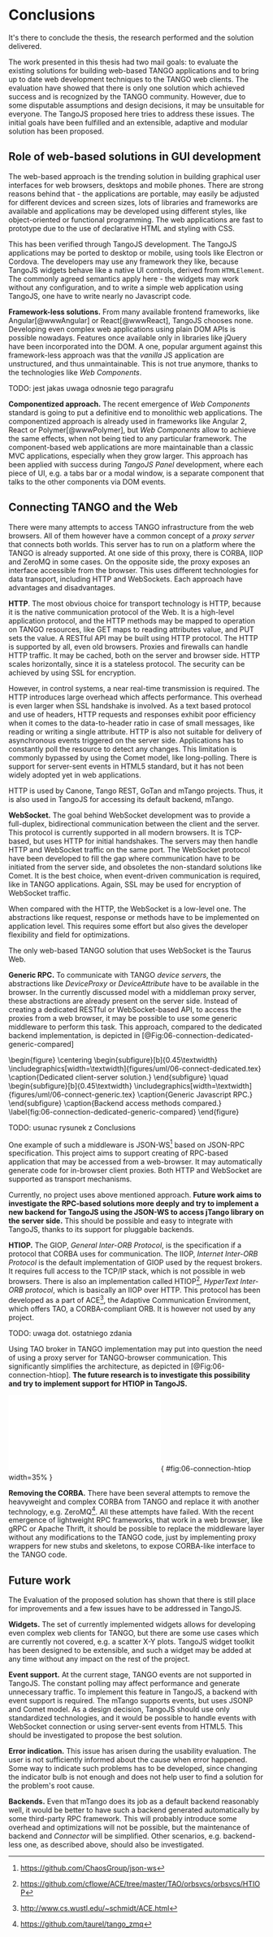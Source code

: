 # Conclusions

It's there to conclude the thesis, the research performed and the solution
delivered.

The work presented in this thesis had two mail goals: to evaluate the existing
solutions for building web-based TANGO applications and to bring up to date web
development techniques to the TANGO web clients. The evaluation have showed
that there is only one solution which achieved success and is recognized by
the TANGO community. However, due to some disputable assumptions and design
decisions, it may be unsuitable for everyone. The TangoJS proposed here
tries to address these issues. The initial goals have been fulfilled and an
extensible, adaptive and modular solution has been proposed.

## Role of web-based solutions in GUI development

The web-based approach is the trending solution in building graphical user
interfaces for web browsers, desktops and mobile phones. There are strong
reasons behind that - the applications are portable, may easily be adjusted
for different devices and screen sizes, lots of libraries and frameworks are
available and applications may be developed using different styles, like
object-oriented or functional programming. The web applications are fast to
prototype due to the use of declarative HTML and styling with CSS.

This has been verified through TangoJS development. The TangoJS applications
may be ported to desktop or mobile, using tools like Electron or Cordova.
The developers may use any framework they like, because TangoJS widgets behave
like a native UI controls, derived from `HTMLElement`. The commonly agreed
semantics apply here - the widgets may work without any configuration, and to
write a simple web application using TangoJS, one have to write nearly no
Javascript code.

**Framework-less solutions.**
From many available frontend frameworks, like Angular[@wwwAngular] or
React[@wwwReact], TangoJS chooses
none. Developing even complex web applications using plain DOM APIs is possible
nowadays. Features once available only in libraries like jQuery have been
incorporated into the DOM. A one, popular argument against this framework-less
approach was that the *vanilla* JS application are unstructured, and thus
unmaintainable. This is not true anymore, thanks to the technologies like
*Web Components*.

TODO: jest jakas uwaga odnosnie tego paragrafu

**Componentized approach.**
The recent emergence of *Web Components* standard is going to put a definitive
end to monolithic web applications. The componentized approach is already used
in frameworks like Angular 2, React or Polymer[@wwwPolymer], but *Web
Components* allow to
achieve the same effects, when not being tied to any particular framework.
The component-based web applications are more maintainable than a classic
MVC applications, especially when they grow larger.
This approach has been applied with success during *TangoJS Panel* development,
where each piece of UI, e.g. a tabs bar or a modal window, is a separate
component that talks to the other components via DOM events.

## Connecting TANGO and the Web

There were many attempts to access TANGO infrastructure from the web browsers.
All of them however have a common concept of a *proxy server* that connects
both worlds. This server has to run on a platform where the TANGO is already
supported. At one side of this proxy, there is CORBA, IIOP and ZeroMQ in some
cases. On the opposite side, the proxy exposes an interface accessible from the
browser. This uses different technologies for data transport, including HTTP and
WebSockets. Each approach have advantages and disadvantages.

**HTTP**.
The most obvious choice for transport technology is HTTP, because it is the
native communication protocol of the Web. It is a high-level application
protocol, and the HTTP methods may be mapped to operation on TANGO resources,
like GET maps to reading attributes value, and PUT sets the value. A RESTful
API may be built using HTTP protocol. The HTTP is supported by all, even old
browsers. Proxies and firewalls can handle HTTP traffic. It may be cached,
both on the server and browser side. HTTP scales horizontally, since it is a
stateless protocol. The security can be achieved by using SSL for encryption.

However, in control systems, a near real-time transmission is required. The
HTTP introduces large overhead which affects performance.
This overhead is even larger when SSL handshake is involved.
As a text based protocol and use of headers, HTTP requests and responses
exhibit poor efficiency when it comes to the data-to-header ratio in case of
small messages, like reading or writing a single attribute. HTTP is also
not suitable for delivery of asynchronous events triggered on the server side.
Applications has to constantly poll the resource to detect any changes.
This limitation is commonly bypassed by using the Comet model, like
long-polling. There is support for server-sent events in HTML5 standard, but
it has not been widely adopted yet in web applications.

HTTP is used by Canone, Tango REST, GoTan and mTango projects. Thus, it is
also used in TangoJS for accessing its default backend, mTango.

**WebSocket.**
The goal behind WebSocket development was to provide a full-duplex,
bidirectional communication between the client and the server. This protocol
is currently supported in all modern browsers. It is TCP-based, but uses HTTP
for initial handshakes. The servers may then handle HTTP and WebSocket traffic
on the same port. The WebSocket protocol have been developed to fill the gap
where communication have to be initiated from the server side, and obsoletes
the non-standard solutions like Comet. It is the best choice, when
event-driven communication is required, like in TANGO applications. Again,
SSL may be used for encryption of WebSocket traffic.

When compared with the HTTP, the WebSocket is a low-level one. The abstractions
like request, response or methods have to be implemented on application level.
This requires some effort but also gives the developer flexibility and field
for optimizations.

The only web-based TANGO solution that uses WebSocket is the Taurus Web.

**Generic RPC.**
To communicate with TANGO *device servers*, the abstractions like *DeviceProxy*
or *DeviceAttribute* have to be available in the browser. In the currently
discussed model with a middleman proxy server, these abstractions are already
present on the server side. Instead of creating a dedicated RESTful or
WebSocket-based API, to access the proxies from a web browser, it may be
possible to use some generic middleware to perform this task. This approach,
compared to the dedicated backend implementation, is depicted in
[@Fig:06-connection-dedicated-generic-compared]

\begin{figure}
  \centering
  \begin{subfigure}[b]{0.45\textwidth}
    \includegraphics[width=\textwidth]{figures/uml/06-connect-dedicated.tex}
    \caption{Dedicated client-server solution.}
  \end{subfigure}
  \quad
  \begin{subfigure}[b]{0.45\textwidth}
    \includegraphics[width=\textwidth]{figures/uml/06-connect-generic.tex}
    \caption{Generic Javascript RPC.}
  \end{subfigure}
  \caption{Backend access methods compared.}
  \label{fig:06-connection-dedicated-generic-compared}
\end{figure}

TODO: usunac rysunek z Conclusions

One example of such a middleware is JSON-WS[^06-connect-jsonws] based on
JSON-RPC specification. This project aims to support creating of RPC-based
application that may be accessed from a web-browser. It may automatically
generate code for in-browser client proxies. Both HTTP and WebSocket are
supported as transport mechanisms.

[^06-connect-jsonws]: <https://github.com/ChaosGroup/json-ws>

Currently, no project uses above mentioned approach. **Future work aims to
investigate the RPC-based solutions more deeply and try to implement a new
backend for TangoJS using the JSON-WS to access jTango library on the server
side.** This should be possible and easy to integrate with TangoJS, thanks to
its support for pluggable backends.

**HTIOP.**
The GIOP, *General Inter-ORB Protocol*, is the specification if a protocol
that CORBA uses for communication. The IIOP, *Internet Inter-ORB Protocol*
is the default implementation of GIOP used by the request brokers. It requires
full access to the TCP/IP stack, which is not possible in web browsers.
There is also an implementation called HTIOP[^06-connect-htiop], *HyperText
Inter-ORB protocol*, which is basically an IIOP over HTTP. This protocol has
been developed as a part of ACE[^06-connect-ace], the Adaptive Communication
Environment, which offers TAO, a CORBA-compliant ORB. It is however not used
by any project.

TODO: uwaga dot. ostatniego zdania

[^06-connect-ace]: <http://www.cs.wustl.edu/~schmidt/ACE.html>
[^06-connect-htiop]: <https://github.com/cflowe/ACE/tree/master/TAO/orbsvcs/orbsvcs/HTIOP>

Using TAO broker in TANGO implementation may put into question the need of
using a proxy server for TANGO-browser communication. This significantly
simplifies the architecture, as depicted in [@Fig:06-connection-htiop].
**The future research is to investigate this possibility and try to implement
support for HTIOP in TangoJS.**

![Accessing TANGO from web browser over HTIOP.](
  figures/uml/06-connect-htiop.tex){ #fig:06-connection-htiop width=35% }

**Removing the CORBA.**
There have been several attempts to remove the heavyweight and complex CORBA
from TANGO and replace it with another technology, e.g.
ZeroMQ[^06-connect-zmq]. All these attempts have failed. With the recent
emergence of lightweight RPC frameworks, that work in a web browser, like gRPC
or Apache Thrift, it should be possible to replace the middleware layer
without any modifications to the TANGO code, just by implementing proxy
wrappers for new stubs and skeletons, to expose CORBA-like interface to the
TANGO code.

[^06-connect-zmq]: <https://github.com/taurel/tango_zmq>

## Future work

The Evaluation of the proposed solution has shown that there is still place for
improvements and a few issues have to be addressed in TangoJS.

**Widgets.**
The set of currently implemented widgets allows for developing even complex
web clients for TANGO, but there are some use cases which are currently not
covered, e.g. a scatter X-Y plots. TangoJS widget toolkit has been designed
to be extensible, and such a widget may be added at any time without any impact
on the rest of the project.

**Event support.**
At the current stage, TANGO events are not supported in TangoJS. The constant
polling may affect performance and generate unnecessary traffic. To implement
this feature in TangoJS, a backend with event support is required. The mTango
supports events, but uses JSONP and Comet model. As a design decision, TangoJS
should use only standardized technologies, and it would be possible to handle
events with WebSocket connection or using server-sent events from HTML5.
This should be investigated to propose the best solution.

**Error indication.**
This issue has arisen during the usability evaluation. The user is not
sufficiently informed about the cause when error happened. Some way to indicate
such problems has to be developed, since changing the indicator bulb is not
enough and does not help user to find a solution for the problem's root cause.

**Backends.**
Even that mTango does its job as a default backend reasonably well, it would
be better to have such a backend generated automatically by some third-party
RPC framework. This will probably introduce some overhead and optimizations
will not be possible, but the maintenance of backend and *Connector* will be
simplified. Other scenarios, e.g. backend-less one, as described above, should
also be investigated.
